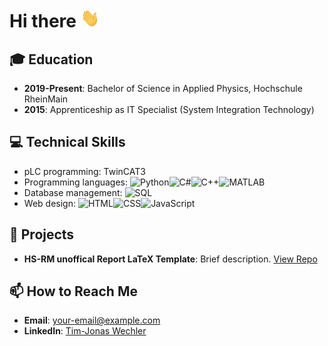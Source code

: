 # Hi there <img src="https://raw.githubusercontent.com/timjonaswechler/timjonaswechler/main/wave.gif" width="30px" height="30px" />

## 🎓 Education
- **2019-Present**: Bachelor of Science in Applied Physics, Hochschule RheinMain
- **2015**: Apprenticeship as IT Specialist (System Integration Technology)
  
## 💻 Technical Skills
- pLC programming: TwinCAT3
- Programming languages: ![Python](https://img.shields.io/badge/-Python-3776AB?style=flat-square&logo=Python&logoColor=white)![C#](https://img.shields.io/badge/-C%23-239120?style=flat-square&logo=csharp&logoColor=white)![C++](https://img.shields.io/badge/-C++-00599C?style=flat-square&logo=cplusplus&logoColor=white)![MATLAB](https://img.shields.io/badge/-MATLAB-0076A8?style=flat-square&logo=Matlab&logoColor=white)
- Database management: ![SQL](https://img.shields.io/badge/-SQL-336791?style=flat-square&logo=postgresql&logoColor=white)
- Web design: ![HTML](https://img.shields.io/badge/-HTML-E34F26?style=flat-square&logo=html5&logoColor=white)![CSS](https://img.shields.io/badge/-CSS-1572B6?style=flat-square&logo=css3&logoColor=white)![JavaScript](https://img.shields.io/badge/-JavaScript-F7DF1E?style=flat-square&logo=javascript&logoColor=black)




## 🚀 Projects
- **HS-RM unoffical Report LaTeX Template**: Brief description. [View Repo]([URL_to_repo](https://github.com/timjonaswechler/hsrm-unoffical-report-latex))

## 📫 How to Reach Me
- **Email**: your-email@example.com
- **LinkedIn**: [Tim-Jonas Wechler](https://linkedin.com/in/tim-jonas-wechler-89a983243)

